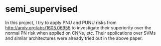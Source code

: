 # semi_supervised

In this project, I try to apply PNU and PUNU risks from http://arxiv.org/abs/1605.06955 to investigate their superiority over the normal PN risk when applied on CNNs, etc.
Their applications over SVMs and similar architectures were already tried out in the above paper.

